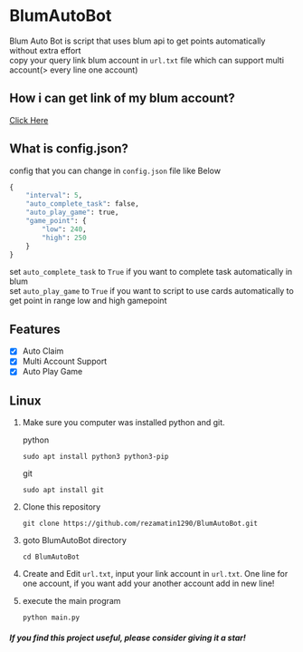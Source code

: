 ﻿# BlumAutoBot

Blum Auto Bot is script that uses blum api to get points automatically without extra effort     
copy your query link blum account in `url.txt` file which can support multi account(> every line one account)



## How i can get link of my blum account?  

[Click Here](https://github.com/rezamatin1290/BlumAutoBot/issues/2#issuecomment-2424082631)




## What is config.json?
config that you can change in `config.json` file
like Below

```python
{
    "interval": 5, 
    "auto_complete_task": false, 
    "auto_play_game": true, 
    "game_point": {
        "low": 240,
        "high": 250
    }
}
```

set `auto_complete_task` to `True` if you want to complete task automatically in blum     
set `auto_play_game` to `True` if you want to script to use cards automatically to get point in range low and high gamepoint            

## Features

- [x] Auto Claim
- [x] Multi Account Support
- [x] Auto Play Game

## Linux

1. Make sure you computer was installed python and git.
   
   python
   ```shell
   sudo apt install python3 python3-pip
   ```
   git
   ```shell
   sudo apt install git
   ```

2. Clone this repository
   
   ```shell
   git clone https://github.com/rezamatin1290/BlumAutoBot.git
   ```

3. goto BlumAutoBot directory

   ```shell
   cd BlumAutoBot
   ```
4. Create and Edit `url.txt`, input your link account in `url.txt`. One line for one  account, if you want add your another account add in new line!
5. execute the main program 
   ```
   python main.py
   ```
#####  If you find this project useful, please consider giving it a star! 
﻿
